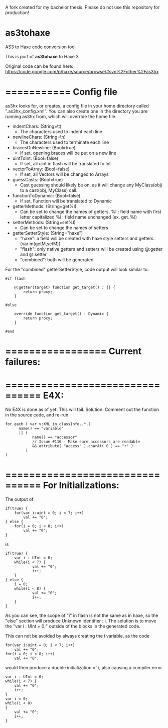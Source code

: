 A fork created for my bachelor thesis. Please do not use this repository for production!

as3tohaxe 
=========

AS3 to Haxe code conversion tool

This is port of __as3tohaxe__ to Haxe 3

Original code can be found here: https://code.google.com/p/haxe/source/browse/#svn%2Fother%2Fas3hx

===========
Config file
===========

as3hx looks for, or creates, a config file in your home directory
called ".as3hx_config.xml". You can also create one in the directory
you are running as3hx from, which will override the home file.

 * indentChars: (String=\t)
    * The characters used to indent each line
 * newlineChars: (String=\n)
    * The characters used to terminate each line
 * bracesOnNewline: (Bool=true)
    * If set, opening braces will be put on a new line
 * uintToInt: (Bool=false)
    * If set, all uint in flash will be translated to Int
 * vectorToArray: (Bool=false)
    * If set, all Vectors will be changed to Arrays
 * guessCasts: (Bool=true)
    * Cast guessing should likely be on, as it will change
    any MyClass(obj) to a cast(obj, MyClass) call.
 * functionToDynamic: (Bool=false)
    * If set, Function will be translated to Dynamic
 * getterMethods: (String=get%I)
    * Can be set to change the names of getters.
	%I : field name with first letter capitalized
	%i : field name unchanged (ex. get_%i)
 * setterMethods: (String=set%I)
    * Can be set to change the names of setters
 * getterSetterStyle: (String="haxe")
    * "haxe": a field will be created with haxe style setters
	        and getters. (var m(getM,setM))
    * "flash": only native getters and setters will be created
	        using @:getter and @:setter
    * "combined": both will be generated

For the "combined" getterSetterStyle, code output will look
similar to:

    #if flash
    
        @:getter(target) function get_target() : {} {
            return proxy;
        }
        
    #else
    
        override function get_target() : Dynamic {
            return proxy;
        }
        
    #end


=================
Current failures:
=================

================================
E4X:
================================
No E4X is done as of yet. This will fail.
Solution: Comment out the function in the source code, and re-run. 

    for each ( var v:XML in classInfo..*.(
          name() == "variable"
          || ( 
                name() == "accessor"
                // Issue #116 - Make sure accessors are readable
                && attribute( "access" ).charAt( 0 ) == "r" )
             ) 
    )

================================
For Initializations:
================================
The output of 

    if(true) {
    	for(var i:uint = 0; i < 7; i++)
    		val += "0";				
    } else {
    	for(i = 0; i < 8; i++)
    		val += "0";
    }

is 

    if(true) {
    	var i : UInt = 0;
    	while(i < 7) {
    			val += "0";
    			i++;
    	}
    } else {
    	i = 0;
    	while(i < 8) {
    			val += "0";
    			i++;
    	}
    }

As you can see, the scope of "i" in flash is not the same as in haxe, 
so the "else" section will produce Unknown identifier : i. The solution
is to move the "var i : UInt = 0;" outside of the blocks in the generated
code.

This can not be avoided by always creating the i variable, as the code

    for(var i:uint = 0; i < 7; i++)
    	val += "0";				
    for(i = 0; i < 8; i++)
    	val += "0";

would then produce a double initialization of i, also causing a compiler error.
 
    var i : UInt = 0;
    while(i < 7) {
    	val += "0";
    	i++;
    }
    var i = 0;
    while(i < 8)
    {
    	val += "0";
    	i++;
    }
